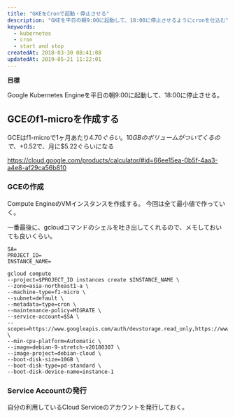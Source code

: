 ```yaml
---
title: "GKEをCronで起動・停止させる"
description: "GKEを平日の朝9:00に起動して、18:00に停止させるようにcronを仕込む"
keywords:
  - kubernetes
  - cron
  - start and stop
createdAt: 2018-03-30 08:41:08
updatedAt: 2019-05-21 11:22:01
---
```


**目標**

Google Kubernetes Engineを平日の朝9:00に起動して、18:00に停止させる。

## GCEのf1-microを作成する

GCEはf1-microで1ヶ月あたり$4.70ぐらい。
10GBのボリュームがついてくるので、+$0.52で、月に$5.22ぐらいになる

https://cloud.google.com/products/calculator/#id=66ee15ea-0b5f-4aa3-a4e8-af29ca56b810

### GCEの作成

Compute EngineのVMインスタンスを作成する。
今回は全て最小値で作っていく。

一番最後に、gcloudコマンドのシェルを吐き出してくれるので、メモしておいても良いくらい。

```
SA=
PROJECT_ID=
INSTANCE_NAME=

gcloud compute 
--project=$PROJECT_ID instances create $INSTANCE_NAME \
--zone=asia-northeast1-a \
--machine-type=f1-micro \
--subnet=default \
--metadata=type=cron \
--maintenance-policy=MIGRATE \
--service-account=$SA \
--scopes=https://www.googleapis.com/auth/devstorage.read_only,https://www.googleapis.com/auth/logging.write,https://www.googleapis.com/auth/monitoring.write,https://www.googleapis.com/auth/servicecontrol,https://www.googleapis.com/auth/service.management.readonly,https://www.googleapis.com/auth/trace.append \
--min-cpu-platform=Automatic \
--image=debian-9-stretch-v20180307 \
--image-project=debian-cloud \
--boot-disk-size=10GB \
--boot-disk-type=pd-standard \
--boot-disk-device-name=instance-1
```

### Service Accountの発行

自分の利用しているCloud Serviceのアカウントを発行しておく。

